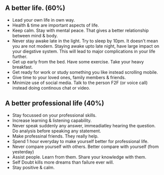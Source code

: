 ## A better life. (60%)
* Lead your own life in own way.
* Health & time are important aspects of life.
* Keep calm. Stay with mental peace. That gives a better relationship between mind & body.
* Never stay awake late in the light. Try to sleep by 10pm. It doesn't mean you are not modern. Staying awake upto late night, have large impact on your diegstive system. This will lead to major complications in your life further.
* Get up early from the bed. Have some exercise. Take your heavy breakfast.
* Get ready for work or study something you like instead scrolling mobile.
* Give time to your loved ones, family members & friends.
* Minimize use of social media. Talk to the person F2F (or voice call) instead doing continous chat or video.

## A better professional life (40%)
* Stay focussed on your professional skills.
* Increase learning & listening capability.
* Never speak suddenly any answer, immeadiatley hearing the question. Do analysis before speaking any statement.
* Make professinal friends. They really help.
* Spend 1 hour everyday to make yourself better for professional life.
* Never compare yourself with others. Better compare with yourself (from yesterday)
* Assist people. Learn from them. Share your knowledge with them.
* Self Doubt kills more dreams than failure ever will.
* Stay positive & calm.
